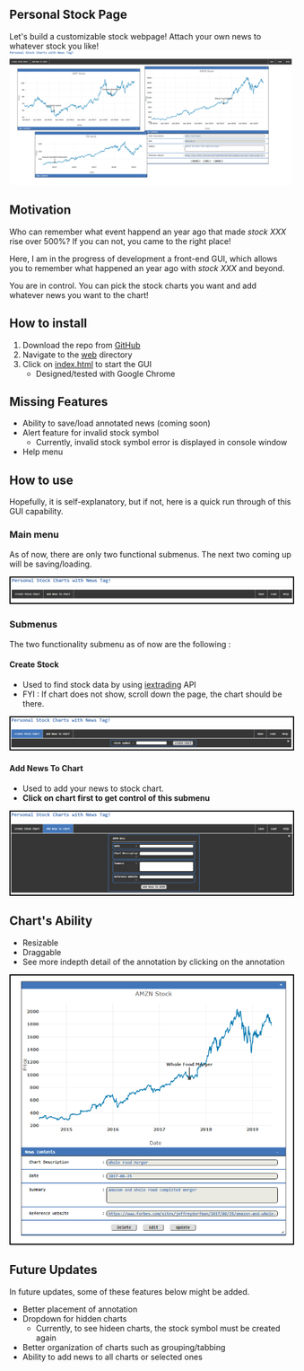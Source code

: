 ## Personal Stock Page
Let's build a customizable stock webpage!  Attach your own news to whatever stock you like!
![alt text](https://raw.githubusercontent.com/richardl911/personal-stock-page/master/images/highlight.PNG)

## Motivation
Who can remember what event happend an year ago that made <em> stock XXX </em> rise over 500%?  If you can not, you came to the right place!

Here, I am in the progress of development a front-end GUI, which allows you to remember what happened an year ago with <em> stock XXX </em> and beyond.

You are in control.  You can pick the stock charts you want and add whatever news you want to the chart!

## How to install
1. Download the repo from [GitHub](https://github.com/richardl911/personal-stock-page.git)
2. Navigate to the [web](./web/) directory
3. Click on [index.html](./web/index.html) to start the GUI
    * Designed/tested with Google Chrome

## Missing Features
- Ability to save/load annotated news (coming soon)
- Alert feature for invalid stock symbol
    + Currently, invalid stock symbol error is displayed in console window
- Help menu


## How to use
Hopefully, it is self-explanatory, but if not, here is a quick run through of this GUI capability.

### Main menu
As of now, there are only two functional submenus.  The next two coming up will be saving/loading.
<p align="center">
  <img src="./images/menu.png" alt="https://raw.githubusercontent.com/richardl911/personal-stock-page/master/images/menu.PNG" style="border:2px solid black">
<p>

### Submenus
The two functionality submenu as of now are the following :

#### Create Stock
- Used to find stock data by using [iextrading](https://iextrading.com) API
- FYI : If chart does not show, scroll down the page, the chart should be there.
<p align="center">
  <img src="./images/createChart.png" alt="https://raw.githubusercontent.com/richardl911/personal-stock-page/master/images/createChart.PNG" style="border:2px solid black">
</p>

#### Add News To Chart
- Used to add your news to stock chart.<br>
- <strong> Click on chart first to get control of this submenu </strong>
<p align="center">
  <img src="./images/addNews.png" style="border:2px solid black">
</p>

## Chart's Ability
- Resizable
- Draggable
- See more indepth detail of the annotation by clicking on the annotation
<p align="center">
  <img src="./images/chart.png" alt="https://raw.githubusercontent.com/richardl911/personal-stock-page/master/images/chart.PNG" style="border:2px solid black">
</p>

## Future Updates
In future updates, some of these features below might be added.
- Better placement of annotation
- Dropdown for hidden charts
    - Currently, to see hideen charts, the stock symbol must be created again
- Better organization of charts such as grouping/tabbing
- Ability to add news to all charts or selected ones
